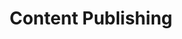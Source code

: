 ---
templateKey: digital-transformation
index: 3
title: Content Publishing
subTitle:

image: /img/your-next/content-publishing.png

description: The digital boom of media is driven by a combination of trends and innovations. Navigating content and media across different channels and infrastructure creates challenges for consumers and enterprises alike. Consumers want to organize their interaction,  experience and consumption of content and digital assets on platforms of their choice. The Content is  not always available in a format in which it can be readily consumed. There is a need to adapt different forms of content to changing consumption patterns so that the right content can reach the right audience at the right time. On one side content is becoming more discoverable than ever on the web with the advent of search engines and their constantly improving  algorithms.  And on the other side, Digital publications and platforms have created a rapid explosion in the volume of content % media being created. Our Content practice helps organizations design, architect and deploy content platforms from concept to execution. We can take a strategic view of all your content assets including blogs, websites, knowledge portals, intranets or large content publishing platforms and deliver best in class content architecture and content management systems. We could also help you design new Business models post digitization giving you the option to discover your own mediums and channels to expose your content and information to new users through new sources. 
---
